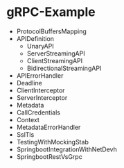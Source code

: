 # gRPC-Example

- ProtocolBuffersMapping
- APIDefinition
    - UnaryAPI
    - ServerStreamingAPI
    - ClientStreamingAPI
    - BidirectionalStreamingAPI
- APIErrorHandler
- Deadline
- ClientInterceptor
- ServerInterceptor
- Metadata
- CallCredentials
- Context
- MetadataErrorHandler
- SslTls
- TestingWithMockingStab
- SpringbootIntegrationWithNetDevh
- SpringbootRestVsGrpc